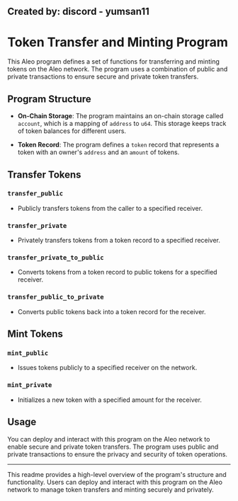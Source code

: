 Created by: discord - yumsan11
---

# Token Transfer and Minting Program

This Aleo program defines a set of functions for transferring and minting tokens on the Aleo network. The program uses a combination of public and private transactions to ensure secure and private token transfers.

## Program Structure

- **On-Chain Storage**: The program maintains an on-chain storage called `account`, which is a mapping of `address` to `u64`. This storage keeps track of token balances for different users.

- **Token Record**: The program defines a `token` record that represents a token with an owner's `address` and an `amount` of tokens.

## Transfer Tokens

### `transfer_public`

- Publicly transfers tokens from the caller to a specified receiver.

### `transfer_private`

- Privately transfers tokens from a token record to a specified receiver.

### `transfer_private_to_public`

- Converts tokens from a token record to public tokens for a specified receiver.

### `transfer_public_to_private`

- Converts public tokens back into a token record for the receiver.

## Mint Tokens

### `mint_public`

- Issues tokens publicly to a specified receiver on the network.

### `mint_private`

- Initializes a new token with a specified amount for the receiver.

## Usage

You can deploy and interact with this program on the Aleo network to enable secure and private token transfers. The program uses public and private transactions to ensure the privacy and security of token operations.

---

This readme provides a high-level overview of the program's structure and functionality. Users can deploy and interact with this program on the Aleo network to manage token transfers and minting securely and privately.

